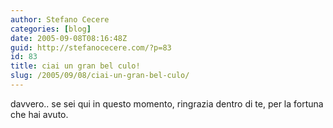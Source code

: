 ```yaml
---
author: Stefano Cecere
categories: [blog]
date: 2005-09-08T08:16:48Z
guid: http://stefanocecere.com/?p=83
id: 83
title: ciai un gran bel culo!
slug: /2005/09/08/ciai-un-gran-bel-culo/
---
```


davvero.. se sei qui in questo momento, ringrazia dentro di te, per la fortuna che hai avuto.